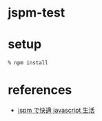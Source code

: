 jspm-test
==========

# setup

```
% npm install
```

# references

* [jspm で快適 javascript 生活](http://qiita.com/hrsh7th@github/items/0a225c46ba17196b9a55)
